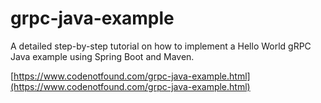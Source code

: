 # grpc-java-example

A detailed step-by-step tutorial on how to implement a Hello World gRPC Java example using Spring Boot and Maven.

[https://www.codenotfound.com/grpc-java-example.html](https://www.codenotfound.com/grpc-java-example.html)
